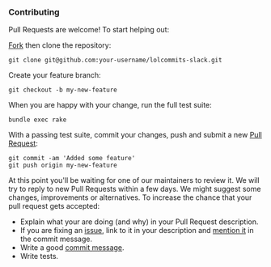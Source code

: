 ### Contributing

Pull Requests are welcome! To start helping out:

[Fork](https://guides.github.com/activities/forking) then clone the repository:

    git clone git@github.com:your-username/lolcommits-slack.git

Create your feature branch:

    git checkout -b my-new-feature

When you are happy with your change, run the full test suite:

    bundle exec rake

With a passing test suite, commit your changes, push and submit a new [Pull
Request](https://github.com/lolcommits/lolcommits-slack/compare):

    git commit -am 'Added some feature'
    git push origin my-new-feature

At this point you'll be waiting for one of our maintainers to review it. We will
try to reply to new Pull Requests within a few days. We might suggest some
changes, improvements or alternatives. To increase the chance that your pull
request gets accepted:

* Explain what your are doing (and why) in your Pull Request description.
* If you are fixing an
  [issue](https://github.com/lolcommits/lolcommits-slack/issues), link to
  it in your description and [mention
  it](https://help.github.com/articles/closing-issues-via-commit-messages) in
  the commit message.
* Write a good [commit
  message](http://tbaggery.com/2008/04/19/a-note-about-git-commit-messages.html).
* Write tests.

